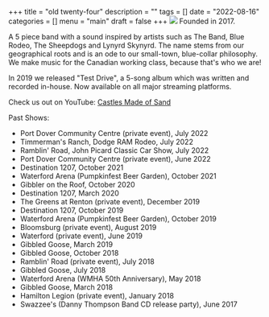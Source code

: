 +++
title = "old twenty-four"
description = ""
tags = []
date = "2022-08-16"
categories = []
menu = "main"
draft = false
+++
![](/img/oldtwentyfour/bridgeshot.png) 
Founded in 2017.

A 5 piece band with a sound inspired by artists such as The Band, Blue Rodeo, The Sheepdogs and Lynyrd Skynyrd.
The name stems from our geographical roots and is an ode to our small-town, blue-collar philosophy. We make 
music for the Canadian working class, because that's who we are!

In 2019 we released "Test Drive", a 5-song album which was written and recorded in-house.
Now available on all major streaming platforms.

Check us out on YouTube: [Castles Made of Sand](https://www.youtube.com/watch?v=J65SYgB9QeYv0)

Past Shows:
- Port Dover Community Centre (private event), July 2022 <!-- July 23, 2022 -->
- Timmerman's Ranch, Dodge RAM Rodeo, July 2022 <!-- July 16, 2022 -->
- Ramblin' Road, John Picard Classic Car Show, July 2022 <!-- July 3, 2022 -->
- Port Dover Community Centre (private event), June 2022 <!-- June 25, 2022 -->
- Destination 1207, October 2021 <!-- Pumpkinfest -->
- Waterford Arena (Pumpkinfest Beer Garden), October 2021
- Gibbler on the Roof, October 2020 <!-- Oct 17, 2020 -->
- Destination 1207, March 2020 <!-- March 14, 2020 -->
- The Greens at Renton (private event), December 2019 <!-- Dec 7, 2019 -->
- Destination 1207, October 2019 <!-- Pumpkinfest -->
- Waterford Arena (Pumpkinfest Beer Garden), October 2019
- Bloomsburg (private event), August 2019 <!--Poirier's, August 9 -->
- Waterford (private event), June 2019 <!-- Schira's, date? -->
- Gibbled Goose, March 2019
- Gibbled Goose, October 2018
- Ramblin' Road (private event), July 2018 <!-- July 21 -->
- Gibbled Goose, July 2018 <!-- Canada Day -->
- Waterford Arena (WMHA 50th Anniversary), May 2018 <!-- May 12 -->
- Gibbled Goose, March 2018
- Hamilton Legion (private event), January 2018 <!-- January 13, 2018 wedding-->
- Swazzee's (Danny Thompson Band CD release party), June 2017 <!-- June 17, 2017 -->
<!-- Drew's friend's wedding June 2017 -->
<!--WDHS 125th w/ Elliott Saturday May 20, 2017-->

